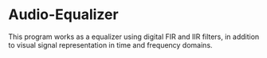 # Audio-Equalizer
This program works as a equalizer using digital FIR and IIR filters, in addition to visual signal representation in time and frequency domains.
